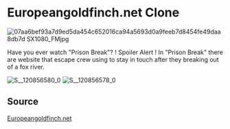 # Europeangoldfinch.net Clone
![07aa6bef93a7d9ed5da454c652016ca94a5693d0a9feeb7d8454fe49daa8db7d _SX1080_FMjpg_](https://github.com/user-attachments/assets/e546fb7d-8a74-48e1-882c-7f437f0f48a4)

Have you ever watch "Prison Break"?
! Spoiler Alert !
In "Prison Break" there are website that escape crew using to stay in touch after they breaking out of a fox river.

![S__120856580_0](https://github.com/user-attachments/assets/ccb2bcbb-61fb-43af-a74d-e3822bd95c1d)
![S__120856578_0](https://github.com/user-attachments/assets/3269656c-04df-4ea0-bbd1-f6b28d5d26a8)

## Source 
<a href="https://prisonbreak.fandom.com/wiki/Europeangoldfinch.net">Europeangoldfinch.net</a>
